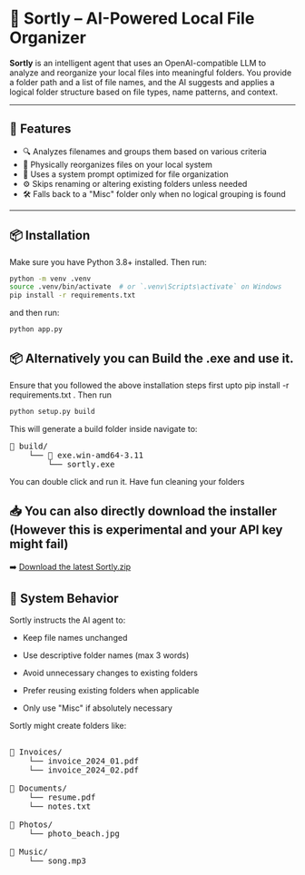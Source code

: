 # 📁 Sortly – AI-Powered Local File Organizer

**Sortly** is an intelligent agent that uses an OpenAI-compatible LLM to analyze and reorganize your local files into meaningful folders. You provide a folder path and a list of file names, and the AI suggests and applies a logical folder structure based on file types, name patterns, and context.

---

## 🚀 Features

- 🔍 Analyzes filenames and groups them based on various criteria
- 📂 Physically reorganizes files on your local system
- 🧠 Uses a system prompt optimized for file organization
- ⚙️ Skips renaming or altering existing folders unless needed
- 🛠️ Falls back to a "Misc" folder only when no logical grouping is found

---

## 📦 Installation

Make sure you have Python 3.8+ installed. Then run:

```bash
python -m venv .venv
source .venv/bin/activate  # or `.venv\Scripts\activate` on Windows
pip install -r requirements.txt
```
and then run:

```bash
python app.py
```

## 📦 Alternatively you can Build the .exe and use it.

Ensure that you followed the above installation steps first upto pip install -r requirements.txt . 
Then run
```bash
python setup.py build
```
This will generate a build folder inside navigate to:
<pre>
📁 build/
    └── 📁 exe.win-amd64-3.11
        └── sortly.exe
</pre>

You can double click and run it. Have fun cleaning your folders

## 📥 You can also directly download the installer (However this is experimental and your API key might fail)

➡️ [Download the latest Sortly.zip](https://github.com/bathonSpidey/Sortly/releases/latest)

## 📘 System Behavior
Sortly instructs the AI agent to:

- Keep file names unchanged

- Use descriptive folder names (max 3 words)

- Avoid unnecessary changes to existing folders

- Prefer reusing existing folders when applicable

- Only use "Misc" if absolutely necessary

Sortly might create folders like:

<pre> 
📁 Invoices/
    └── invoice_2024_01.pdf
    └── invoice_2024_02.pdf
    
📁 Documents/
    └── resume.pdf
    └── notes.txt

📁 Photos/
    └── photo_beach.jpg

📁 Music/
    └── song.mp3
    </pre>



